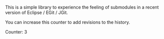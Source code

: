 This is a simple library to experience the feeling of submodules in a recent version of Eclipse / EGit / JGit.


You can increase this counter to add revisions to the history.

Counter: 3

